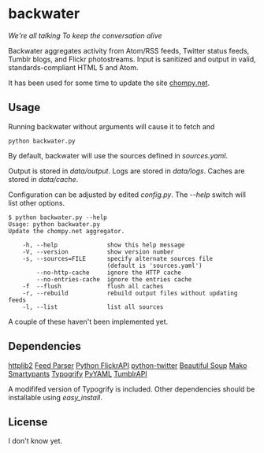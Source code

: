 # backwater #

_We're all talking_
_To keep the conversation alive_

Backwater aggregates activity from Atom/RSS feeds, Twitter status feeds, 
Tumblr blogs, and Flickr photostreams.  Input is sanitized and output in 
valid, standards-compliant HTML 5 and Atom.

It has been used for some time to update the site
[chompy.net](http://chompy.net/).

## Usage ##

Running backwater without arguments will cause it to fetch and 

    python backwater.py

By default, backwater will use the sources defined in *sources.yaml*.

Output is stored in _data/output_.
Logs are stored in _data/logs_.
Caches are stored in _data/cache_.

Configuration can be adjusted by edited *config.py*.
The *--help* switch will list other options.

	$ python backwater.py --help
	Usage: python backwater.py
	Update the chompy.net aggregator.

	    -h, --help              show this help message
	    -V, --version           show version number
	    -s, --sources=FILE      specify alternate sources file 
	                            (default is 'sources.yaml')
	        --no-http-cache     ignore the HTTP cache
	        --no-entries-cache  ignore the entries cache
	    -f  --flush             flush all caches
	    -r, --rebuild           rebuild output files without updating feeds
	    -l, --list              list all sources

A couple of these haven't been implemented yet.

## Dependencies ##

[httplib2](http://code.google.com/p/httplib2/)
[Feed Parser](http://feedparser.org/)
[Python FlickrAPI](http://flickrapi.sourceforge.net/)
[python-twitter](http://code.google.com/p/python-twitter/)
[Beautiful Soup](http://www.crummy.com/software/BeautifulSoup/)
[Mako](http://www.makotemplates.org/)
[Smartypants](http://web.chad.org/projects/smartypants.py/)
[Typogrify](http://code.google.com/p/typogrify/)
[PyYAML](http://pyyaml.org/wiki/PyYAML)
[TumblrAPI](https://github.com/cobralibre/tumblr-api/tree)

A modififed version of Typogrify is included. Other dependencies should be 
installable using *easy\_install*.

## License ##

I don't know yet.